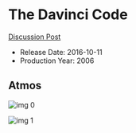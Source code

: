 # The Davinci Code

[Discussion Post](https://www.avsforum.com/threads/bass-eq-for-filtered-movies.2995212/post-58221004)

* Release Date: 2016-10-11
* Production Year: 2006

## Atmos

![img 0](https://i.imgur.com/loIvG1N.jpg)

![img 1](https://i.imgur.com/WCJdJXI.png)

